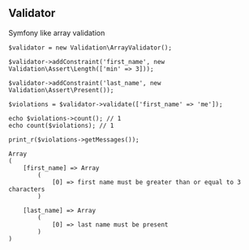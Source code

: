 ## Validator

Symfony like array validation

    $validator = new Validation\ArrayValidator();

    $validator->addConstraint('first_name', new Validation\Assert\Length(['min' => 3]));

    $validator->addConstraint('last_name', new Validation\Assert\Present());

    $violations = $validator->validate(['first_name' => 'me']);

    echo $violations->count(); // 1
    echo count($violations); // 1

    print_r($violations->getMessages());

    Array
    (
        [first_name] => Array
            (
                [0] => first name must be greater than or equal to 3 characters
            )

        [last_name] => Array
            (
                [0] => last name must be present
            )
    )
